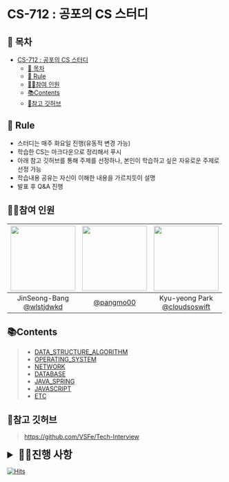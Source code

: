 # CS-712 : 공포의 CS 스터디

## 📑 목차

- [CS-712 : 공포의 CS 스터디](#cs-712--공포의-cs-스터디)
  - [📑 목차](#-목차)
  - [🌳 Rule](#-rule)
  - [💁‍♂️참여 인원](#️참여-인원)
  - [📚Contents](#contents)
  - [📌참고 깃허브](#참고-깃허브)


## 🌳 Rule

- 스터디는 매주 화요일 진행(유동적 변경 가능)
- 학습한 CS는 마크다운으로 정리해서 푸시
- 아래 참고 깃허브를 통해 주제를 선정하나, 본인이 학습하고 싶은 자유로운 주제로 선정 가능
- 학습내용 공유는 자신이 이해한 내용을 가르치듯이 설명
- 발표 후 Q&A 진행

## 💁‍♂️참여 인원

| <img src="https://avatars.githubusercontent.com/u/74286424?v=4" width="150" height="150"/> | <img src="https://avatars.githubusercontent.com/u/80333530?v=4" width="150" height="150"/> | <img src="https://avatars.githubusercontent.com/u/77185436?v=4" width="150" height="150"/> |
| :----------------------------------------------------------------------------------------: | :----------------------------------------------------------------------------------------: | :----------------------------------------------------------------------------------------: |
|                JinSeong-Bang<br/>[@wlstjdwkd](https://github.com/wlstjdwkd)                |                          [@pangmo00](https://github.com/pangmo00)                          |            Kyu-yeong Park<br/>[@cloudsoswift](https://github.com/cloudsoswift)             |

## 📚Contents

> - [DATA_STRUCTURE_ALGORITHM](01-DATA_STRUCTURE_ALGORITHM)
> - [OPERATING_SYSTEM](02-OPERATING_SYSTEM)
> - [NETWORK](03-NETWORK)
> - [DATABASE](04-DATABASE)
> - [JAVA_SPRING](07-JAVA_SPRING)
> - [JAVASCRIPT](08-JAVASCRIPT)
> - [ETC](05-ETC)

## 📌참고 깃허브

> https://github.com/VSFe/Tech-Interview

<details style="font-size: 24px;">
  <summary><span style="font-size: 24px; font-weight: bold;">🏃‍♀️진행 사항</></summary>

|  주차  |                                                                 방진성                                                                 |                                       박규영                                        |                                                         김광모                                                          |     날짜     |
|:----:|:-----------------------------------------------------------------------------------------------------------------------------------:| :---------------------------------------------------------------------------------: |:--------------------------------------------------------------------------------------------------------------------:|:----------:|
| 1주차  |                                           [MVC Pattern](05-ETC/8_MVC%20Pattern/Readme.md)                                           |                        [JVM](07-JAVA_SPRING/1_JVM/Readme.md)                        |                          [Cookie & Session](03-NETWORK/1_Cookie%20%26%20Session/Readme.md)                           | 2024.01.30 |
| 2주차  | [Object-Oriented Programming](05-ETC/4_%EA%B0%9D%EC%B2%B4%EC%A7%80%ED%96%A5%ED%94%84%EB%A1%9C%EA%B7%B8%EB%9E%98%EB%B0%8D/Readme.md) |                 [Reflection](07-JAVA_SPRING/4_Reflection/Readme.md)                 |                [HTTP response status codes](03-NETWORK/2_HTTP%20response%20status%20codes/Readme.md)                 | 2024.02.06 |
| 3주차  |                                            [Tomcat](07-JAVA_SPRING/18_Tomcat/Readme.md)                                             |              [B-Tree와 B+Tree](04-DATABASE/10_B-TREE_B+TREE/Readme.md)              |                                 [HTTP method](03-NETWORK/3_Http%20Method/Readme.md)                                  | 2024.02.13 |
| 4주차  |                                  [ControllerAdvice](07-JAVA_SPRING/19_ControllerAdvice/Readme.md)                                   |                  [DB Locking](04-DATABASE/11_DB-Locking/Readme.md)                  |                       [Socket & WebSocek](03-NETWORK/5_Socket%20%26%20Web%20Socket/Readme.md)                        | 2024.02.20 |
| 5주차  |                                        [Message Queue](05-ETC/17_Message%20Queue/Readme.md)                                         |                   [IoC & DI](07-JAVA_SPRING/11_IoC-DI/Readme.md)                    |                                    [Routing](03-NETWORK/17_Forwarding/Readme.md)                                     | 2024.02.27 |
| 6주차  |                                       [Site Connect](03-NETWORK/13_Site%20Connect/Readme.md)                                        |               [Synchronized](07-JAVA_SPRING/7_Synchronized/Readme.md)               |                                 [Annotation](07-JAVA_SPRING/17_Annotation/Readme.md)                                 | 2024.03.06 |
| 7주차  |                                           [JPA_ORM](07-JAVA_SPRING/15_JPA-ORM/Readme.md)                                            |                         [XSS](03-NETWORK/21_XSS/Readme.md)                          |                                        [AOP](07-JAVA_SPRING/12_AOP/Readme.md)                                        | 2024.03.12 |
| 8주차  |                                             [Stream](07-JAVA_SPRING/8_Stream/Readme.md)                                             |                         [SOP](03-NETWORK/15_SOP/Readme.md)                          |                              [System_Call](02-OPERATING_SYSTEM/1.System_Call/Readme.md)                              | 2024.03.20 |
| 9주차  |                                 [List_VS_Array](01-DATA_STRUCTURE_ALGORITHM/2_LinkedList/Readme.md)                                 |                [Heap](01-DATA_STRUCTURE_ALGORITHM/6_Heap/Readme.md)                 |                                [Interrupt](02-OPERATING_SYSTEM/2_Interrupt/Readme.md)                                | 2024.03.27 |
| 10주차 |                                   [Process_Thread](02-OPERATING_SYSTEM/3_ProcessThread/Readme.md)                                   |               [문자열 인코딩](05-ETC/15-Character_Encoding/Readme.md)               |                             [Garbage Collection](05-ETC/10_Garbage_Collection/Readme.md)                             | 2024.04.02 |
| 11주차 |                                     [Thread_Safe](02-OPERATING_SYSTEM/12_ThreadSafe/Readme.md)                                      |           [가상 메모리](02-OPERATING_SYSTEM/17_Virtual-Memory/Readme.md)            |                               [Thrashing](02-OPERATING_SYSTEM/16.Thrashing/Readme.md)                                | 2024.04.10 |
| 12주차 |                                   [@Transactional](07-JAVA_SPRING%2F16_Transactional%2FReadme.md)                                   |          [equals와 hashCode](07-JAVA_SPRING/10_equals-hashCode/Readme.md)           |                              [3-Way Handshake](03-NETWORK/11_3-Way-Handshake/Readme.md)                              | 2024.04.16 |
| 13주차 |                                   [Virtual Thread](07-JAVA_SPRING%2F20_VirtualThread%2FReadme.md)                                   |   [Interceptor vs Servlet Filter](07-JAVA_SPRING/13_Interceptor-Filter/Readme.md)   |              [Authentication & Authorization](05-ETC/12_Authentication%20%26%20Authorization/Readme.md)              | 2024.04.23 |
| 14주차 |                                                [CI/CD](05-ETC%2F2_CI_CD%2FReadme.md)                                                |         [Promise & Async Function](08-JAVASCRIPT/1_Promise-async/Readme.md)         |                                     [Endpoint](03-NETWORK/22_Endpoint/Readme.md)                                     | 2024.04.30 |
| 15주차 |                                                 [MSA](05-ETC%2F18_MSA%2FReadme.md)                                                  |            [Function in Javascript](08-JAVASCRIPT/2_Function/Readme.md)             |                                [MST](./01-DATA_STRUCTURE_ALGORITHM/12_MST/Readme.md)                                 | 2024.05.09 |
| 16주차 |                                          [정규화](04-DATABASE%2F7_Normalization%2FReadme.md)                                           | [인터페이스 vs 추상 클래스](07-JAVA_SPRING/3_Interface-vs-Abstract-Class/Readme.md) |                                      [Schema](04-DATABASE/13_Schema/Readme.md)                                       | 2024.05.14 |
| 17주차 |                                      [CSR vs SSR](03-NETWORK%2F23_CSR%20vs%20SSR%2FReadme.md)                                       |                [Deadlock](02-OPERATING_SYSTEM/9_Deadlock/Readme.md)                 |              [Call by value & Call by reference](05-ETC/6_Call-by-value%26Call-by-reference/Readme.md)               | 2024.05.24 |
| 18주차 |                                    [RDB vs NoSQL](04-DATABASE%2F2_RDB%20vs%20NoSQL%2FReadme.md)                                     |     [Stateless & Connectionless](03-NETWORK/16_Stateless-Connectless/Readme.md)     |                                            [Framework & Library](05-ETC/)                                            | 2024.05.29 |
| 19주차 |                                              [DB Key](04-DATABASE%2F1_Key%2FReadme.md)                                              |                     [IPC](02-OPERATING_SYSTEM/11_IPC/Readme.md)                     |                                 [Pure Function](05-ETC/7_Pure%20Function/Readme.md)                                  | 2024.06.04 |
| 20주차 |                                             [Index](04-DATABASE%2F5_Index%2FReadme.md)                                              |        [프로세스 주소공간](02-OPERATING_SYSTEM/4_Process-Address-Space/Readme.md)                                                                             | [그래프 최단거리](01-DATA_STRUCTURE_ALGORITHM/10.%EA%B7%B8%EB%9E%98%ED%94%84%EC%B5%9C%EB%8B%A8%EA%B1%B0%EB%A6%AC/Readme.md) | 2024.06.11 |
| 21주차 |                                      [Builder Pattern](05-ETC%2F19_BuilderPattern%2FReadme.md)                                      |          [Exception](07-JAVA_SPRING/6_Exception/Readme.md)                                                                      |                                                        중도 퇴소                                                         | 2024.06.19 |
| 22주차 |                               [DispatcherServlet](07-JAVA_SPRING%2F14_DispatcherServlet%2FReadme.md)                                |          [Event Bubbling & Capturing](08-JAVASCRIPT/3_Event-Bubbling-Capturing/Readme.md)                                                                      |                                                          -                                                           | 2024.06.25 |
| 23주차 |                                            [동시성 처리](05-ETC%2F20_Concurrency%2FReadme.md)                                            |    [모듈 시스템](08-JAVASCRIPT/4_Module-System/Readme.md)                                                                            |                                                          -                                                           | 2024.07.02 |
| 24주차 |                                    [ThreadPool&DBCP](05-ETC%2F21_threadpool%26dpcp%2FReadme.md)                                     |       [Prototype in Javascript](08-JAVASCRIPT/5_Prototype/Readme.md)                                                                          |                                                          -                                                           | 2024.07.09 |
| 25주차 |                                               [HTTP](03-NETWORK%2F4_HTTP%2FReadme.md)                                               |        [Scope in Javascript](08-JAVASCRIPT/6_Scope/Readme.md)                                                                        |                                                          -                                                           | 2024.07.16 |
| 26주차 |                              [Context Switching](02-OPERATING_SYSTEM%2F6_ContextSwitching%2FReadme.md)                              |            [Module Bundler](08-JAVASCRIPT/7_Module-Bundler/Readme.md)     |                                                          -                                                           | 2024.07.23 |
| 27주차 |                                                 [Git](05-ETC%2F16_Git%2FReadme.md)                                                  |          [추상 구문 트리(AST)](08-JAVASCRIPT/8_AST/Readme.md)                                                                       |                                                          -                                                           | 2024.07.30 |
| 28주차 |                       [final](07-JAVA_SPRING%2F2_final%2FReadme.md) & [GC](07-JAVA_SPRING%2F9_GC%2FReadme.md)                       |           [트랜스파일](08-JAVASCRIPT/9_Transpile/Readme.md)                                                                     |                 -                      | 2024.08.07 |
| 29주차 |                          [Multipart & Data binding annotation](07-JAVA_SPRING%2F21_MultiPart%2FReadme.md)                           |       [가상화](05-ETC/1_Virtualization/Readme.md)                                                                         |                 -                      | 2024.08.13 |
| 30주차 |                                              [Join](04-DATABASE%2F9_Join%2FReadme.md)                                               |       [Generator](08-JAVASCRIPT/10_Generator/Readme.md)                                                                         |                 -                      | 2024.08.20 |
| 31주차 |                                       [Transaction](04-DATABASE%2F3_Transaction%2FReadme.md)                                        |   [SQL Injection](04-DATABASE/16_SQL-Injection/Readme.md)                                                                             |                 -                      | 2024.09.04 |
| 32주차 |                                  [Spring Gateway](07-JAVA_SPRING%2F22_Spring-Gateway%2FReadme.md)                                   |       [async/await](08-JAVASCRIPT/11_async-await/Readme.md)                                                                         |                 -                      | 2024.09.10 |
| 33주차 |                                   [Dynamic Query](07-JAVA_SPRING%2F23_Dynamic-Query%2FReadme.md)                                    |      [HTTP/1.1 vs HTTP/2](03-NETWORK/6_HTTP1.1-HTTP2/Readme.md)                                                                          |                 -                      | 2024.09.18 |
| 34주차 |                                  [Spring Security](07-JAVA_SPRING%2F24_SpringSecurity%2FReadme.md)                                  |         [SubnetMask & Gateway](03-NETWORK/19_Subnetmask-gateway/Readme.md)                                                                       |                 -                      | 2024.09.24 |
| 35주차 |                                           [static](07-JAVA_SPRING%2F5_static%2FReadme.md)                                           |        [React 디자인 패턴](08-JAVASCRIPT/12_React-Design-Pattern/Readme.md)                                                                        |                 -                      | 2024.10.02 |
| 36주차 |                                    [JPA 연관관계](07-JAVA_SPRING%2F25_JPA-Relationship%2FReadme.md)                                     |     [JWT](05-ETC/13_JWT/Readme.md)                                                                           |                 -                      | 2024.10.08 |
| 37주차 |                                      [Annotation](07-JAVA_SPRING%2F26_annotation%2FReadme.md)                                       |     [Blocking vs Non-Blocking](02-OPERATING_SYSTEM/23_Blocking-NonBlocking/Readme.md)                                                                           |                 -                      | 2024.10.22 |
| 38주차 |                                            [Enum](07-JAVA_SPRING%2F27_Enum%2FReadme.md)                                             |                                                                                |                 -                      | 2024.10.31 |

</details>


[//]: # "지우지 말 것/복사용임"
[//]: # "| 주차 |                                                                                                  |                                                                                |                 -                      | 2024.. |"


[![Hits](https://hits.seeyoufarm.com/api/count/incr/badge.svg?url=https%3A%2F%2Fgithub.com%2Form712%2FCS-712&count_bg=%2333A8B8&title_bg=%23555555&icon=smugmug.svg&icon_color=%23E7E7E7&title=hits&edge_flat=false)](https://hits.seeyoufarm.com)
